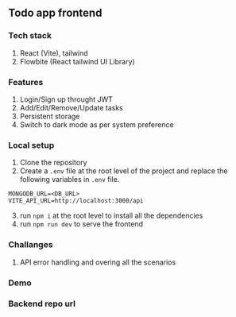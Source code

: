 ## Todo app frontend

### Tech stack
1. React (Vite), tailwind
2. Flowbite (React tailwind UI Library)

### Features
1. Login/Sign up throught JWT
2. Add/Edit/Remove/Update tasks
3. Persistent storage
4. Switch to dark mode as per system preference

### Local setup
1. Clone the repository
2. Create a `.env` file at the root level of the project and replace the following variables in `.env` file.

```
MONGODB_URL=<DB_URL>
VITE_API_URL=http://localhost:3000/api
```
3. run `npm i` at the root level to install all the dependencies
4. run `npm run dev` to serve the frontend 

### Challanges
1. API error handling and overing all the scenarios

### Demo

### Backend repo url
